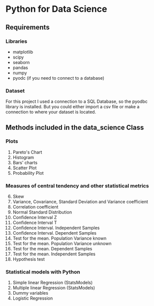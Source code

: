 # Python for Data Science

## Requirements
### Libraries
- matplotlib
- scipy
- seaborn
- pandas
- numpy
- pyodc (if you need to connect to a database)

### Dataset
For this project I used a connection to a SQL Database, so the pyodbc library is installed. But you could either import a csv file or make a connection to where your dataset is located.


## Methods included in the data_science Class
### Plots
1. Pareto's Chart
2. Histogram
3. Bars' charts
4. Scatter Plot
5. Probability Plot

### Measures of central tendency and other statistical metrics
6. Skew
7. Variance, Covariance, Standard Deviation and Variance coefficient
8. Correlation coefficient
9. Normal Standard Distribution
10. Confidence Interval Z
11. Confidence Interval T
12. Confidence Interval. Independent Samples
13. Confidence Interval. Dependent Samples
14. Test for the mean. Population Variance known
15. Test for the mean. Population Variance unknown
16. Test for the mean. Dependent Samples
17. Test for the mean. Independent Samples
18. Hypothesis test

### Statistical models with Python
1. Simple linear Regression (StatsModels)
2. Multiple linear Regression (StatsModels)
3. Dummy variables
4. Logistic Regression
